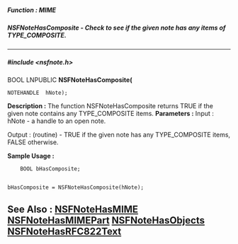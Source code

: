 ##### Function : MIME
##### NSFNoteHasComposite - Check to see if the given note has any items of TYPE_COMPOSITE.
---
##### #include <nsfnote.h>
BOOL LNPUBLIC **NSFNoteHasComposite(**

	NOTEHANDLE  hNote);
**Description :**
The function NSFNoteHasComposite returns TRUE if the given note contains any 
TYPE_COMPOSITE items.
**Parameters :**
Input :
hNote  -  a handle to an open note.

Output :
(routine)  -  TRUE if the given note has any TYPE_COMPOSITE items, FALSE otherwise.


**Sample Usage :**
```
    BOOL bHasComposite;


bHasComposite = NSFNoteHasComposite(hNote);

```
**See Also :**
[NSFNoteHasMIME](D:/md_files/NSFNoteHasMIME.md)
[NSFNoteHasMIMEPart](D:/md_files/NSFNoteHasMIMEPart.md)
[NSFNoteHasObjects](D:/md_files/NSFNoteHasObjects.md)
[NSFNoteHasRFC822Text](D:/md_files/NSFNoteHasRFC822Text.md)
---
